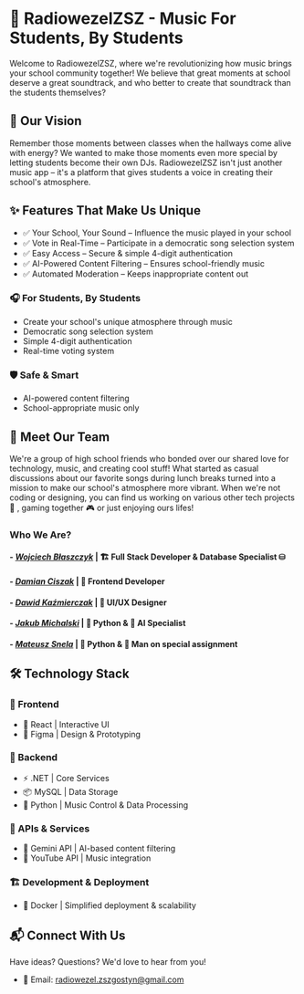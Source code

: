 # 🎵 RadiowezelZSZ - Music For Students, By Students

Welcome to RadiowezelZSZ, where we're revolutionizing how music brings your school community together! We believe that great moments at school deserve a great soundtrack, and who better to create that soundtrack than the students themselves?

## 💫 Our Vision
Remember those moments between classes when the hallways come alive with energy? We wanted to make those moments even more special by letting students become their own DJs. RadiowezelZSZ isn't just another music app – it's a platform that gives students a voice in creating their school's atmosphere.

## ✨ Features That Make Us Unique
- ✅ Your School, Your Sound – Influence the music played in your school
- ✅ Vote in Real-Time – Participate in a democratic song selection system
- ✅ Easy Access – Secure & simple 4-digit authentication
- ✅ AI-Powered Content Filtering – Ensures school-friendly music
- ✅ Automated Moderation – Keeps inappropriate content out

### 🎧 For Students, By Students
- Create your school's unique atmosphere through music
- Democratic song selection system
- Simple 4-digit authentication
- Real-time voting system

### 🛡️ Safe & Smart
- AI-powered content filtering
- School-appropriate music only

## 👋 Meet Our Team
We're a group of high school friends who bonded over our shared love for technology, music, and creating cool stuff! What started as casual discussions about our favorite songs during lunch breaks turned into a mission to make our school's atmosphere more vibrant. When we're not coding or designing, you can find us working on various other tech projects 🔧 , gaming together 🎮 or just enjoying ours lifes!

### Who We Are?
#### - *[Wojciech Błaszczyk](https://github.com/wblaszczyk06)* | 🏗️ Full Stack Developer & Database Specialist ⛁

#### - *[Damian Ciszak](https://github.com/Ciszpan3)* | 🎨 Frontend Developer

#### - *[Dawid Kaźmierczak](https://github.com/K4ziWolf)* | 🎯 UI/UX Designer

#### - *[Jakub Michalski](https://github.com/jakub1m)* | 🐍 Python & 🤖 AI Specialist

#### - *[Mateusz Snela](https://github.com/Over7oader)* | 🐍 Python & 🚀 Man on special assignment

## 🛠️ Technology Stack
### 🎨 Frontend
- 📱 React | Interactive UI
- 🎨 Figma | Design & Prototyping


### 🔧 Backend
- ⚡ .NET | Core Services
- 📦 MySQL | Data Storage
- 🐍 Python | Music Control & Data Processing

### 🔗 APIs & Services
- 🤖 Gemini API | AI-based content filtering
- 🎵 YouTube API | Music integration

### 🏗️ Development & Deployment
- 🐳 Docker | Simplified deployment & scalability

## 📬 Connect With Us
Have ideas? Questions? We'd love to hear from you!
- 📧 Email: radiowezel.zszgostyn@gmail.com
